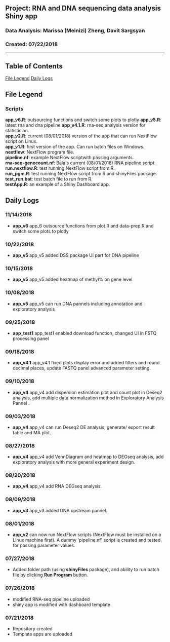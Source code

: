 ##  Project: RNA and DNA sequencing data analysis Shiny app
### Data Analysis: Marissa (Meinizi) Zheng, Davit Sargsyan 
### Created: 07/22/2018 

---    

## Table of Contents
[File Legend](#leg)
[Daily Logs](#logs)  

## File Legend<a name="files"></a>
### Scripts
**app_v6.R**: outsourcing functions and switch some plots to plotly 
**app_v5.R**: latest rna and dna pipeline
**app_v4.1.R**: rna-seq analysis version for statistician.     
**app_v2.R**: current (08/01/2018) version of the app that can run NextFlow script on Linux.    
**app_v1.R**: first version of the app. Can run batch files on Windows.    
**nextflow**: NextFlow program file.    
**pipeline.nf**: example NextFlow scriptwith passing arguments.    
**rna-seq-genecount.nf**: Bala's current (08/01/2018)  RNA pipeline script.    
**run.nextflow.R**: test running NextFlow script from R.     
**run_pgm.R**: test running NextFlow script from R and shinyFiles package.    
**test_run.bat**: test batch file to run from R.    
**testApp.R**: an example  of a Shiny Dashboard app.  

## Daily Logs<a name="logs"></a>


### 11/14/2018
* **app_v6** app_6 outsource functions from plot.R and data-prep.R and switch some plots to plotly 

### 10/22/2018
* **app_v5** app_v5 added DSS package UI part for DNA pipeline

### 10/15/2018
* **app_v5** app_v5 added heatmap of methyl% on gene level

### 10/08/2018
* **app_v5** app_v5 can run DNA pannels including annotation and exploratory analysis

### 09/25/2018
* **app_test1** app_test1 enabled download function, changed UI in FSTQ processing panel

### 09/18/2018
* **app_v4.1** app_v4.1 fixed plots display error and added filters and round decimal places, update FASTQ panel advanced parameter setting.

### 09/10/2018
* **app_v4** app_v4 add dispersion estimation plot and count plot in Deseq2  analysis, add multiple data normalization method in Exploratory Analysis Pannel .

### 09/03/2018
* **app_v4** app_v4 can run Deseq2 DE analysis, generate/ export result table and MA plot.

### 08/27/2018
* **app_v4** app_v4 add VennDiagram and heatmap to DEGseq analysis, add exploratory analysis with more general experiment design.

### 08/20/2018
* **app_v4** app_v4 add RNA DEGseq analysis.

### 08/09/2018
* **app_v3** app_v3 added DNA upstream pannel.

### 08/01/2018
* **app_v2** can now run NextFlow scripts (NextFlow must be installed on a Linux machine first). A dummy 'pipeline.nf' script is created and tested for passing parameter values.

### 07/27/2018
* Added folder path (using **shinyFiles** package), and ability to run batch file by clicking **Run Program** button.

### 07/26/2018
* modified RNA-seq pipeline uploaded        
* shiny app is modified with dashboard template     

### 07/21/2018
* Repository created       
* Template apps are uploaded    
